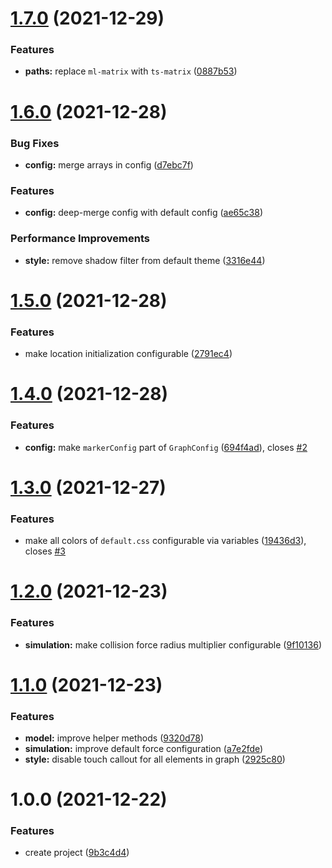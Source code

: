 # [1.7.0](https://github.com/DerYeger/d3-graph-controller/compare/v1.6.0...v1.7.0) (2021-12-29)


### Features

* **paths:** replace `ml-matrix` with `ts-matrix` ([0887b53](https://github.com/DerYeger/d3-graph-controller/commit/0887b53045dc6da1763d7c9da678e115a85e3e44))

# [1.6.0](https://github.com/DerYeger/d3-graph-controller/compare/v1.5.0...v1.6.0) (2021-12-28)


### Bug Fixes

* **config:** merge arrays in config ([d7ebc7f](https://github.com/DerYeger/d3-graph-controller/commit/d7ebc7fea5e659255627aded08648e9a3feffb87))


### Features

* **config:** deep-merge config with default config ([ae65c38](https://github.com/DerYeger/d3-graph-controller/commit/ae65c38adddcebfc6aab495113fa51724dbb17ec))


### Performance Improvements

* **style:** remove shadow filter from default theme ([3316e44](https://github.com/DerYeger/d3-graph-controller/commit/3316e44c0350d659af89ee4ed7c0a7683311fe31))

# [1.5.0](https://github.com/DerYeger/d3-graph-controller/compare/v1.4.0...v1.5.0) (2021-12-28)


### Features

* make location initialization configurable ([2791ec4](https://github.com/DerYeger/d3-graph-controller/commit/2791ec46a3a11c1339c5eb1724a633566053a45d))

# [1.4.0](https://github.com/DerYeger/d3-graph-controller/compare/v1.3.0...v1.4.0) (2021-12-28)


### Features

* **config:** make `markerConfig` part of `GraphConfig` ([694f4ad](https://github.com/DerYeger/d3-graph-controller/commit/694f4adf33d3dd8c03b86d31c325a833642ef369)), closes [#2](https://github.com/DerYeger/d3-graph-controller/issues/2)

# [1.3.0](https://github.com/DerYeger/d3-graph-controller/compare/v1.2.0...v1.3.0) (2021-12-27)


### Features

* make all colors of `default.css` configurable via variables ([19436d3](https://github.com/DerYeger/d3-graph-controller/commit/19436d3237a8bc94addb28dc43927fbc94c44bc7)), closes [#3](https://github.com/DerYeger/d3-graph-controller/issues/3)

# [1.2.0](https://github.com/DerYeger/d3-graph-controller/compare/v1.1.0...v1.2.0) (2021-12-23)


### Features

* **simulation:** make collision force radius multiplier configurable ([9f10136](https://github.com/DerYeger/d3-graph-controller/commit/9f10136b063e181bf3fad5d3e7e9a48ee7bc8cea))

# [1.1.0](https://github.com/DerYeger/d3-graph-controller/compare/v1.0.0...v1.1.0) (2021-12-23)


### Features

* **model:** improve helper methods ([9320d78](https://github.com/DerYeger/d3-graph-controller/commit/9320d785c79ac0980bde50dcf5290f802c209670))
* **simulation:** improve default force configuration ([a7e2fde](https://github.com/DerYeger/d3-graph-controller/commit/a7e2fde48f2db81f42e24b9c27259a53a8b1858c))
* **style:** disable touch callout for all elements in graph ([2925c80](https://github.com/DerYeger/d3-graph-controller/commit/2925c807f243589ee965f32204eea96377be76f9))

# 1.0.0 (2021-12-22)


### Features

* create project ([9b3c4d4](https://github.com/DerYeger/d3-graph-controller/commit/9b3c4d482ac43e13c63cb67bd1baf50c30fe7e03))
